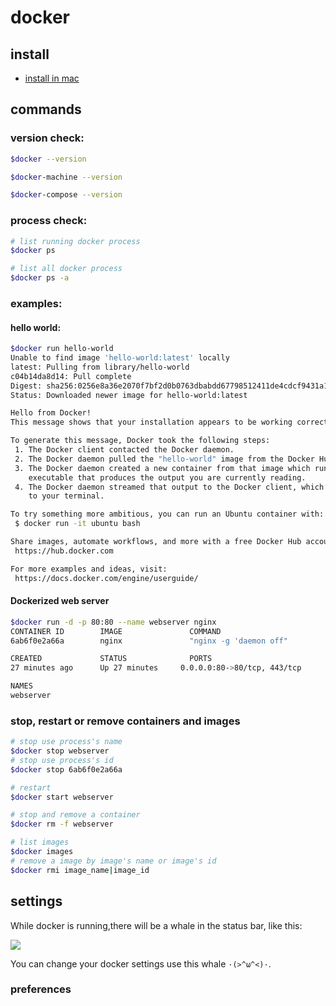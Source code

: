 # docker
## install
* [install in mac](https://docs.docker.com/docker-for-mac/)

## commands
### version check:
```bash
$docker --version

$docker-machine --version

$docker-compose --version
```
### process check:
```bash
# list running docker process
$docker ps

# list all docker process
$docker ps -a
```
### examples:
#### hello world:
```bash
$docker run hello-world
Unable to find image 'hello-world:latest' locally
latest: Pulling from library/hello-world
c04b14da8d14: Pull complete 
Digest: sha256:0256e8a36e2070f7bf2d0b0763dbabdd67798512411de4cdcf9431a1feb60fd9
Status: Downloaded newer image for hello-world:latest

Hello from Docker!
This message shows that your installation appears to be working correctly.

To generate this message, Docker took the following steps:
 1. The Docker client contacted the Docker daemon.
 2. The Docker daemon pulled the "hello-world" image from the Docker Hub.
 3. The Docker daemon created a new container from that image which runs the
    executable that produces the output you are currently reading.
 4. The Docker daemon streamed that output to the Docker client, which sent it
    to your terminal.

To try something more ambitious, you can run an Ubuntu container with:
 $ docker run -it ubuntu bash

Share images, automate workflows, and more with a free Docker Hub account:
 https://hub.docker.com

For more examples and ideas, visit:
 https://docs.docker.com/engine/userguide/
```
#### Dockerized web server
```bash
$docker run -d -p 80:80 --name webserver nginx
CONTAINER ID        IMAGE               COMMAND
6ab6f0e2a66a        nginx               "nginx -g 'daemon off"   

CREATED             STATUS              PORTS 
27 minutes ago      Up 27 minutes     0.0.0.0:80->80/tcp, 443/tcp   

NAMES
webserver
```
### stop, restart or remove containers and images
```bash
# stop use process's name
$docker stop webserver
# stop use process's id
$docker stop 6ab6f0e2a66a

# restart
$docker start webserver

# stop and remove a container
$docker rm -f webserver

# list images
$docker images
# remove a image by image's name or image's id
$docker rmi image_name|image_id
```

## settings
While docker is running,there will be a whale in the status bar, like this:

![](https://docs.docker.com/docker-for-mac/images/whale-x.png)

You can change your docker settings use this whale  `·(>^ω^<)·`.
### preferences

 


